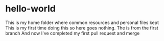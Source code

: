 # hello-world
This is my home folder where common resources and personal files kept
This is my first time doing this so here goes nothing. 
The is from the first branch
And now I've completed my first pull request and merge

